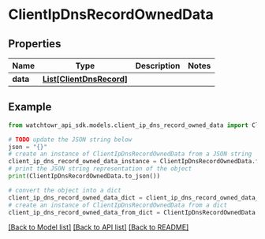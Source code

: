 # ClientIpDnsRecordOwnedData


## Properties

Name | Type | Description | Notes
------------ | ------------- | ------------- | -------------
**data** | [**List[ClientDnsRecord]**](ClientDnsRecord.md) |  | 

## Example

```python
from watchtowr_api_sdk.models.client_ip_dns_record_owned_data import ClientIpDnsRecordOwnedData

# TODO update the JSON string below
json = "{}"
# create an instance of ClientIpDnsRecordOwnedData from a JSON string
client_ip_dns_record_owned_data_instance = ClientIpDnsRecordOwnedData.from_json(json)
# print the JSON string representation of the object
print(ClientIpDnsRecordOwnedData.to_json())

# convert the object into a dict
client_ip_dns_record_owned_data_dict = client_ip_dns_record_owned_data_instance.to_dict()
# create an instance of ClientIpDnsRecordOwnedData from a dict
client_ip_dns_record_owned_data_from_dict = ClientIpDnsRecordOwnedData.from_dict(client_ip_dns_record_owned_data_dict)
```
[[Back to Model list]](../README.md#documentation-for-models) [[Back to API list]](../README.md#documentation-for-api-endpoints) [[Back to README]](../README.md)


